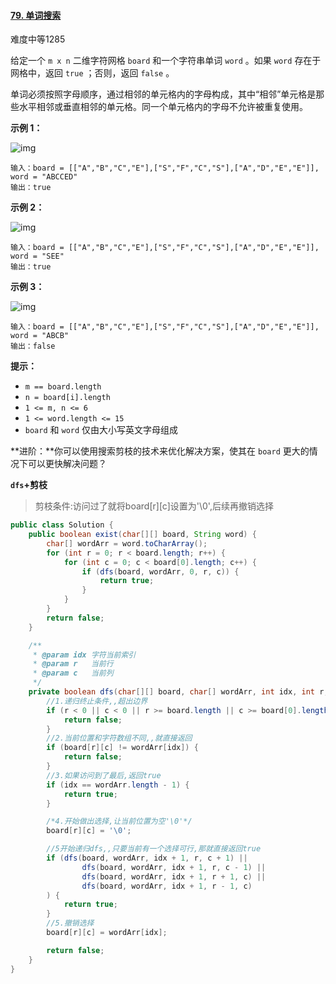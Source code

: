 #### [79. 单词搜索](https://leetcode.cn/problems/word-search/)

难度中等1285

给定一个 `m x n` 二维字符网格 `board` 和一个字符串单词 `word` 。如果 `word` 存在于网格中，返回 `true` ；否则，返回 `false` 。

单词必须按照字母顺序，通过相邻的单元格内的字母构成，其中“相邻”单元格是那些水平相邻或垂直相邻的单元格。同一个单元格内的字母不允许被重复使用。

**示例 1：**

![img](https://assets.leetcode.com/uploads/2020/11/04/word2.jpg)

```
输入：board = [["A","B","C","E"],["S","F","C","S"],["A","D","E","E"]], word = "ABCCED"
输出：true
```

**示例 2：**

![img](https://assets.leetcode.com/uploads/2020/11/04/word-1.jpg)

```
输入：board = [["A","B","C","E"],["S","F","C","S"],["A","D","E","E"]], word = "SEE"
输出：true
```

**示例 3：**

![img](https://assets.leetcode.com/uploads/2020/10/15/word3.jpg)

```
输入：board = [["A","B","C","E"],["S","F","C","S"],["A","D","E","E"]], word = "ABCB"
输出：false
```

**提示：**

- `m == board.length`
- `n = board[i].length`
- `1 <= m, n <= 6`
- `1 <= word.length <= 15`
- `board` 和 `word` 仅由大小写英文字母组成

**进阶：**你可以使用搜索剪枝的技术来优化解决方案，使其在 `board` 更大的情况下可以更快解决问题？

**`dfs`+剪枝**

> 剪枝条件:访问过了就将board\[r][c]设置为'\0',后续再撤销选择

```java
public class Solution {
    public boolean exist(char[][] board, String word) {
        char[] wordArr = word.toCharArray();
        for (int r = 0; r < board.length; r++) {
            for (int c = 0; c < board[0].length; c++) {
                if (dfs(board, wordArr, 0, r, c)) {
                    return true;
                }
            }
        }
        return false;
    }

    /**
     * @param idx 字符当前索引
     * @param r   当前行
     * @param c   当前列
     */
    private boolean dfs(char[][] board, char[] wordArr, int idx, int r, int c) {
        //1.递归终止条件,,超出边界
        if (r < 0 || c < 0 || r >= board.length || c >= board[0].length) {
            return false;
        }
        //2.当前位置和字符数组不同,,就直接返回
        if (board[r][c] != wordArr[idx]) {
            return false;
        }
        //3.如果访问到了最后,返回true
        if (idx == wordArr.length - 1) {
            return true;
        }

        /*4.开始做出选择,让当前位置为空'\0'*/
        board[r][c] = '\0';

        //5开始递归dfs,,只要当前有一个选择可行,那就直接返回true
        if (dfs(board, wordArr, idx + 1, r, c + 1) ||
                dfs(board, wordArr, idx + 1, r, c - 1) ||
                dfs(board, wordArr, idx + 1, r + 1, c) ||
                dfs(board, wordArr, idx + 1, r - 1, c)
        ) {
            return true;
        }
        //5.撤销选择
        board[r][c] = wordArr[idx];

        return false;
    }
}
```

